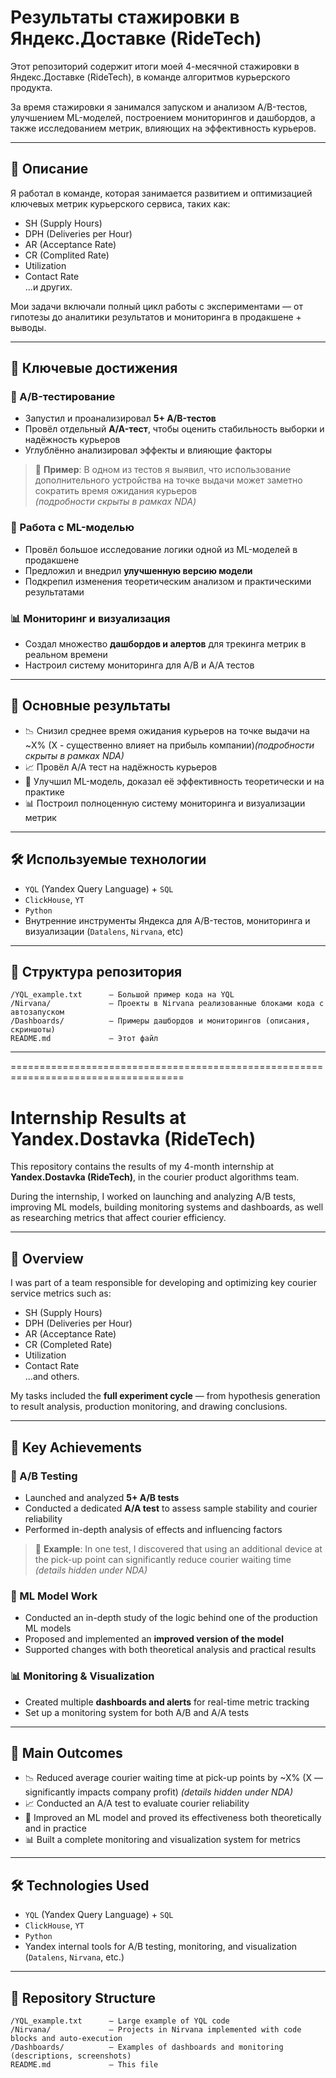 # Результаты стажировки в Яндекс.Доставке (RideTech)

Этот репозиторий содержит итоги моей 4-месячной стажировки в Яндекс.Доставке (RideTech), в команде алгоритмов курьерского продукта.

За время стажировки я занимался запуском и анализом A/B-тестов, улучшением ML-моделей, построением мониторингов и дашбордов, а также исследованием метрик, влияющих на эффективность курьеров.

---

## 📌 Описание

Я работал в команде, которая занимается развитием и оптимизацией ключевых метрик курьерского сервиса, таких как:

- SH (Supply Hours)
- DPH (Deliveries per Hour)
- AR (Acceptance Rate)
- CR (Complited Rate)
- Utilization
- Contact Rate  
...и других.

Мои задачи включали полный цикл работы с экспериментами — от гипотезы до аналитики результатов и мониторинга в продакшене + выводы.

---

## 💼 Ключевые достижения

### 🔬 A/B-тестирование

- Запустил и проанализировал **5+ A/B-тестов**
- Провёл отдельный **A/A-тест**, чтобы оценить стабильность выборки и надёжность курьеров
- Углублённо анализировал эффекты и влияющие факторы

> 📌 **Пример**: В одном из тестов я выявил, что использование дополнительного устройства на точке выдачи может заметно сократить время ожидания курьеров  
> *(подробности скрыты в рамках NDA)* <!-- NDA: redacted -->

### 🤖 Работа с ML-моделью

- Провёл большое исследование логики одной из ML-моделей в продакшене
- Предложил и внедрил **улучшенную версию модели**
- Подкрепил изменения теоретическим анализом и практическими результатами

### 📊 Мониторинг и визуализация

- Создал множество **дашбордов и алертов** для трекинга метрик в реальном времени
- Настроил систему мониторинга для A/B и A/A тестов

---

## 🚀 Основные результаты

- 📉 Снизил среднее время ожидания курьеров на точке выдачи на ~X% (X - существенно влияет на прибыль компании)*(подробности скрыты в рамках NDA)* <!-- NDA: redacted -->
- 📈 Провёл A/A тест на надёжность курьеров
- 🔄 Улучшил ML-модель, доказал её эффективность теоретически и на практике
- 📊 Построил полноценную систему мониторинга и визуализации метрик

---

## 🛠 Используемые технологии

- `YQL` (Yandex Query Language) + `SQL`
- `ClickHouse`, `YT`
- `Python`
- Внутренние инструменты Яндекса для A/B-тестов, мониторинга и визуализации (`Datalens`, `Nirvana`, etc)

---

## 📂 Структура репозитория

```text
/YQL_example.txt      — Большой пример кода на YQL
/Nirvana/             — Проекты в Nirvana реализованные блоками кода с автозапуском
/Dashboards/          — Примеры дашбордов и мониторингов (описания, скриншоты)  
README.md             — Этот файл
```

---
====================================================================================

# Internship Results at Yandex.Dostavka (RideTech)

This repository contains the results of my 4-month internship at **Yandex.Dostavka (RideTech)**, in the courier product algorithms team.

During the internship, I worked on launching and analyzing A/B tests, improving ML models, building monitoring systems and dashboards, as well as researching metrics that affect courier efficiency.

---

## 📌 Overview

I was part of a team responsible for developing and optimizing key courier service metrics such as:

- SH (Supply Hours)
- DPH (Deliveries per Hour)
- AR (Acceptance Rate)
- CR (Completed Rate)
- Utilization
- Contact Rate  
...and others.

My tasks included the **full experiment cycle** — from hypothesis generation to result analysis, production monitoring, and drawing conclusions.

---

## 💼 Key Achievements

### 🔬 A/B Testing

- Launched and analyzed **5+ A/B tests**
- Conducted a dedicated **A/A test** to assess sample stability and courier reliability
- Performed in-depth analysis of effects and influencing factors

> 📌 **Example**: In one test, I discovered that using an additional device at the pick-up point can significantly reduce courier waiting time  
> *(details hidden under NDA)* <!-- NDA: redacted -->

### 🤖 ML Model Work

- Conducted an in-depth study of the logic behind one of the production ML models
- Proposed and implemented an **improved version of the model**
- Supported changes with both theoretical analysis and practical results

### 📊 Monitoring & Visualization

- Created multiple **dashboards and alerts** for real-time metric tracking
- Set up a monitoring system for both A/B and A/A tests

---

## 🚀 Main Outcomes

- 📉 Reduced average courier waiting time at pick-up points by ~X% (X — significantly impacts company profit) *(details hidden under NDA)* <!-- NDA: redacted -->
- 📈 Conducted an A/A test to evaluate courier reliability
- 🔄 Improved an ML model and proved its effectiveness both theoretically and in practice
- 📊 Built a complete monitoring and visualization system for metrics

---

## 🛠 Technologies Used

- `YQL` (Yandex Query Language) + `SQL`
- `ClickHouse`, `YT`
- `Python`
- Yandex internal tools for A/B testing, monitoring, and visualization (`Datalens`, `Nirvana`, etc.)

---

## 📂 Repository Structure

```text
/YQL_example.txt      — Large example of YQL code
/Nirvana/             — Projects in Nirvana implemented with code blocks and auto-execution
/Dashboards/          — Examples of dashboards and monitoring (descriptions, screenshots)  
README.md             — This file